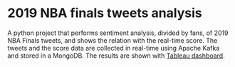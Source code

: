 # 2019 NBA finals tweets analysis

A python project that performs sentiment analysis, divided by fans, of 2019 NBA Finals tweets, and shows the relation with the real-time score. The tweets and the score data are collected in real-time using Apache Kafka and stored in a MongoDB. The results are shown with [Tableau dashboard](ttps://public.tableau.com/profile/federico.manenti#!/?newProfile=&activeTab=0).
